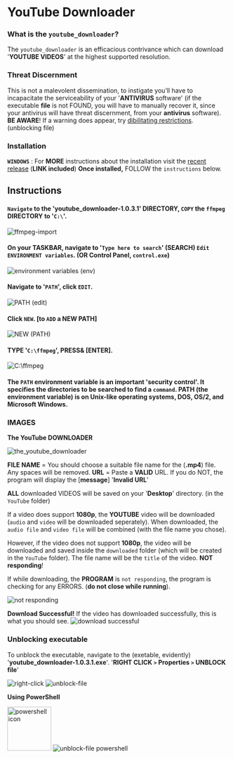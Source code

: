 # YouTube Downloader

### **What is the** `youtube_downloader`?
The `youtube_downloader` is an efficacious contrivance which can download '**YOUTUBE VIDEOS**' at the highest supported resolution.


### **Threat Discernment** 
This is not a malevolent dissemination, to instigate you’ll have to incapacitate the serviceability of your '**ANTIVIRUS** software' (if the executable **file** is not FOUND, you will have to manually recover it, since your antivirus will have threat discernment, from your **antivirus** software). **BE AWARE**!
 If a warning does appear, try [dibilitating restrictions](https://github.com/Panos-Jr/YouTube_Downloader/blob/main/README.md#unblocking-executable). (unblocking file)




### **Installation**
**`WINDOWS`** : For **MORE** instructions about the installation visit the [recent release](https://github.com/Panos-Jr/YouTube_Downloader/releases/tag/v1.0.3.2) (**LINK included**)
**Once installed,** FOLLOW the `instructions` below.


## **Instructions**

#### `Navigate` to the '**youtube_downloader-1.0.3.1**' **DIRECTORY**, `COPY` the `ffmpeg` **DIRECTORY** to '`C:\`'.

<img src="https://user-images.githubusercontent.com/84411578/151707660-aa1aa14d-87ce-4edb-99fb-b9dec343c43a.png" alt="ffmpeg-import">

#### On your **TASKBAR**, navigate to '`Type here to search`' (**SEARCH**) `Edit ENVIRONMENT variables`. (OR **Control Panel**, `control.exe`)

<img src="https://user-images.githubusercontent.com/84411578/151707732-df0c2778-0f74-426c-b125-ad32e200836e.png" alt="environment variables (env)">

#### **Navigate** to '`PATH`', click `EDIT`.

<img src="https://user-images.githubusercontent.com/84411578/151707802-706896f1-3329-4d04-8171-f3438b20207d.png" alt="PATH (edit)">

#### Click `NEW`. [to `ADD` a **NEW** PATH]

<img src="https://user-images.githubusercontent.com/84411578/151707897-bdb3aa7e-c440-4e27-bbb8-3335b54bc616.png" alt="NEW (PATH)">

#### **TYPE** '`C:\ffmpeg`', **PRESS&** [**ENTER**].

<img src="https://user-images.githubusercontent.com/84411578/151707955-500230e8-275e-4dfa-af75-522986af0790.png" alt="C:\ffmpeg">

#### The `PATH` **environment variable** is an important '**security control**'. It specifies the **directories** to be searched to find a `command`. PATH (the **environment  variable**) is on **Unix-like operating systems, DOS, OS/2, and Microsoft Windows**.

### **IMAGES**

**The YouTube DOWNLOADER**

<img src="https://user-images.githubusercontent.com/84411578/150658052-6056dc07-9f87-4aa4-a7c8-7f2f1b4000c5.png" alt="the_youtube_downloader">

**FILE NAME** = You should choose a suitable file name for the (**.mp4**) file. Any spaces will be removed.
**URL** = Paste a **VALID** URL. If you do NOT, the program will display the [**message**] '**Invalid URL**'

**ALL** downloaded VIDEOS will be saved on your '**Desktop**' directory. (in the `YouTube` folder)

If a video does support **1080p**, the **YOUTUBE** video will be downloaded (`audio` and `video` will be downloaded seperately). When downloaded, the `audio file` and `video file` will be combined (with the file name you chose).

However, if the video does not support **1080p**, the video will be downloaded and saved inside the `downloaded` folder (which will be created in the `YouTube` folder). The file name will be the `title` of the video.
**NOT responding**!

If while downloading, the **PROGRAM** is `not responding`, the program is checking for any ERRORS. (**do not close while running**).

<img src="https://user-images.githubusercontent.com/84411578/150657826-a9840b56-bfaa-4357-94fd-78858ddc76ac.png" alt="not responding">

**Download Successful!**
If the video has downloaded successfully, this is what you should see.
<img src="https://user-images.githubusercontent.com/84411578/150657922-847ee096-54be-4dec-8608-1d9b6e7249ab.png" alt="download successful">

### **Unblocking executable**
To unblock the executable, navigate to the (exetable, evidently) '**youtube_downloader-1.0.3.1.exe**'. 
'**RIGHT CLICK `>` Properties `>` UNBLOCK file**'

<img src="https://user-images.githubusercontent.com/84411578/150657319-a2f1d699-3007-4c00-9466-26415244a2af.png" alt="right-click">

<img src="https://user-images.githubusercontent.com/84411578/150657464-07e60971-2b50-47b5-bea5-95670e3ca7f9.png" alt="unblock-file">

**Using PowerShell**

<img src="https://upload.wikimedia.org/wikipedia/commons/2/2f/PowerShell_5.0_icon.png" alt="powershell icon" width="100">
<img src="https://user-images.githubusercontent.com/84411578/150657094-42531c9c-3a35-46d9-beaf-56640722f883.png" alt="unblock-file powershell">
